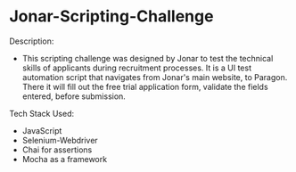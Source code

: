 # Jonar-Scripting-Challenge

Description:
- This scripting challenge was designed by Jonar to test the technical skills of applicants during recruitment processes. It is a UI test automation script that navigates from Jonar's main website, to Paragon. There it will fill out the free trial application form, validate the fields entered, before submission.

Tech Stack Used:
- JavaScript
- Selenium-Webdriver
- Chai for assertions
- Mocha as a framework